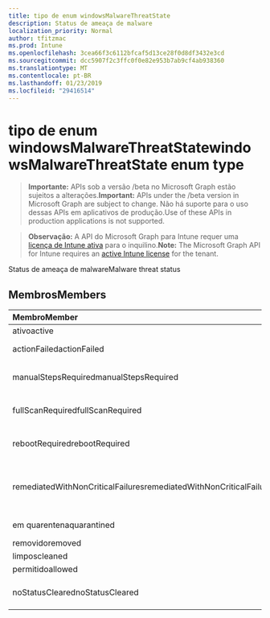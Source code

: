 ```yaml
---
title: tipo de enum windowsMalwareThreatState
description: Status de ameaça de malware
localization_priority: Normal
author: tfitzmac
ms.prod: Intune
ms.openlocfilehash: 3cea66f3c6112bfcaf5d13ce28f0d8df3432e3cd
ms.sourcegitcommit: dcc5907f2c3ffc0f0e82e953b7ab9cf4ab938360
ms.translationtype: MT
ms.contentlocale: pt-BR
ms.lasthandoff: 01/23/2019
ms.locfileid: "29416514"
---
```

# <a name="windowsmalwarethreatstate-enum-type"></a><span data-ttu-id="78d68-103">tipo de enum windowsMalwareThreatState</span><span class="sxs-lookup"><span data-stu-id="78d68-103">windowsMalwareThreatState enum type</span></span>

> <span data-ttu-id="78d68-104">**Importante:** APIs sob a versão /beta no Microsoft Graph estão sujeitos a alterações.</span><span class="sxs-lookup"><span data-stu-id="78d68-104">**Important:** APIs under the /beta version in Microsoft Graph are subject to change.</span></span> <span data-ttu-id="78d68-105">Não há suporte para o uso dessas APIs em aplicativos de produção.</span><span class="sxs-lookup"><span data-stu-id="78d68-105">Use of these APIs in production applications is not supported.</span></span>

> <span data-ttu-id="78d68-106">**Observação:** A API do Microsoft Graph para Intune requer uma [licença de Intune ativa](https://go.microsoft.com/fwlink/?linkid=839381) para o inquilino.</span><span class="sxs-lookup"><span data-stu-id="78d68-106">**Note:** The Microsoft Graph API for Intune requires an [active Intune license](https://go.microsoft.com/fwlink/?linkid=839381) for the tenant.</span></span>

<span data-ttu-id="78d68-107">Status de ameaça de malware</span><span class="sxs-lookup"><span data-stu-id="78d68-107">Malware threat status</span></span>

## <a name="members"></a><span data-ttu-id="78d68-108">Membros</span><span class="sxs-lookup"><span data-stu-id="78d68-108">Members</span></span>
|<span data-ttu-id="78d68-109">Membro</span><span class="sxs-lookup"><span data-stu-id="78d68-109">Member</span></span>|<span data-ttu-id="78d68-110">Valor</span><span class="sxs-lookup"><span data-stu-id="78d68-110">Value</span></span>|<span data-ttu-id="78d68-111">Descrição</span><span class="sxs-lookup"><span data-stu-id="78d68-111">Description</span></span>|
|:---|:---|:---|
|<span data-ttu-id="78d68-112">ativo</span><span class="sxs-lookup"><span data-stu-id="78d68-112">active</span></span>|<span data-ttu-id="78d68-113">0</span><span class="sxs-lookup"><span data-stu-id="78d68-113">0</span></span>|<span data-ttu-id="78d68-114">Ativo</span><span class="sxs-lookup"><span data-stu-id="78d68-114">Active</span></span>|
|<span data-ttu-id="78d68-115">actionFailed</span><span class="sxs-lookup"><span data-stu-id="78d68-115">actionFailed</span></span>|<span data-ttu-id="78d68-116">1</span><span class="sxs-lookup"><span data-stu-id="78d68-116">1</span></span>|<span data-ttu-id="78d68-117">Falha na ação</span><span class="sxs-lookup"><span data-stu-id="78d68-117">Action failed</span></span>|
|<span data-ttu-id="78d68-118">manualStepsRequired</span><span class="sxs-lookup"><span data-stu-id="78d68-118">manualStepsRequired</span></span>|<span data-ttu-id="78d68-119">2</span><span class="sxs-lookup"><span data-stu-id="78d68-119">2</span></span>|<span data-ttu-id="78d68-120">Etapas manuais necessárias</span><span class="sxs-lookup"><span data-stu-id="78d68-120">Manual steps required</span></span>|
|<span data-ttu-id="78d68-121">fullScanRequired</span><span class="sxs-lookup"><span data-stu-id="78d68-121">fullScanRequired</span></span>|<span data-ttu-id="78d68-122">3</span><span class="sxs-lookup"><span data-stu-id="78d68-122">3</span></span>|<span data-ttu-id="78d68-123">Verificação completa necessária</span><span class="sxs-lookup"><span data-stu-id="78d68-123">Full scan required</span></span>|
|<span data-ttu-id="78d68-124">rebootRequired</span><span class="sxs-lookup"><span data-stu-id="78d68-124">rebootRequired</span></span>|<span data-ttu-id="78d68-125">4</span><span class="sxs-lookup"><span data-stu-id="78d68-125">4</span></span>|<span data-ttu-id="78d68-126">Reinicialização necessária</span><span class="sxs-lookup"><span data-stu-id="78d68-126">Reboot required</span></span>|
|<span data-ttu-id="78d68-127">remediatedWithNonCriticalFailures</span><span class="sxs-lookup"><span data-stu-id="78d68-127">remediatedWithNonCriticalFailures</span></span>|<span data-ttu-id="78d68-128">5</span><span class="sxs-lookup"><span data-stu-id="78d68-128">5</span></span>|<span data-ttu-id="78d68-129">Remediadas com falhas não críticas</span><span class="sxs-lookup"><span data-stu-id="78d68-129">Remediated with non critical failures</span></span> |
|<span data-ttu-id="78d68-130">em quarentena</span><span class="sxs-lookup"><span data-stu-id="78d68-130">quarantined</span></span>|<span data-ttu-id="78d68-131">6</span><span class="sxs-lookup"><span data-stu-id="78d68-131">6</span></span>|<span data-ttu-id="78d68-132">Em quarentena</span><span class="sxs-lookup"><span data-stu-id="78d68-132">Quarantined</span></span>|
|<span data-ttu-id="78d68-133">removido</span><span class="sxs-lookup"><span data-stu-id="78d68-133">removed</span></span>|<span data-ttu-id="78d68-134">7</span><span class="sxs-lookup"><span data-stu-id="78d68-134">7</span></span>|<span data-ttu-id="78d68-135">Removido</span><span class="sxs-lookup"><span data-stu-id="78d68-135">Removed</span></span>|
|<span data-ttu-id="78d68-136">limpos</span><span class="sxs-lookup"><span data-stu-id="78d68-136">cleaned</span></span>|<span data-ttu-id="78d68-137">8</span><span class="sxs-lookup"><span data-stu-id="78d68-137">8</span></span>|<span data-ttu-id="78d68-138">Limpos</span><span class="sxs-lookup"><span data-stu-id="78d68-138">Cleaned</span></span>|
|<span data-ttu-id="78d68-139">permitido</span><span class="sxs-lookup"><span data-stu-id="78d68-139">allowed</span></span>|<span data-ttu-id="78d68-140">9</span><span class="sxs-lookup"><span data-stu-id="78d68-140">9</span></span>|<span data-ttu-id="78d68-141">Permitido</span><span class="sxs-lookup"><span data-stu-id="78d68-141">Allowed</span></span>|
|<span data-ttu-id="78d68-142">noStatusCleared</span><span class="sxs-lookup"><span data-stu-id="78d68-142">noStatusCleared</span></span>|<span data-ttu-id="78d68-143">10</span><span class="sxs-lookup"><span data-stu-id="78d68-143">10</span></span>|<span data-ttu-id="78d68-144">Nenhum status desmarcada</span><span class="sxs-lookup"><span data-stu-id="78d68-144">No status cleared</span></span>|




